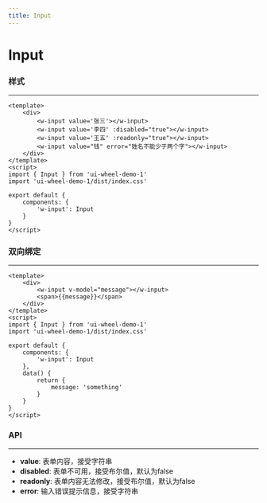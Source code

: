 ```yaml
---
title: Input
---
```

# Input

### 样式
---

<input-demos/>

```vue
<template>
    <div>
        <w-input value='张三'></w-input>
        <w-input value='李四' :disabled="true"></w-input>
        <w-input value='王五' :readonly="true"></w-input>
        <w-input value="钱" error="姓名不能少于两个字"></w-input>
    </div>
</template>
<script>
import { Input } from 'ui-wheel-demo-1'
import 'ui-wheel-demo-1/dist/index.css'

export default {
    components: {
        'w-input': Input
    }
}
</script>
```

### 双向绑定
---
<input-demos2/>

```vue
<template>
    <div>
        <w-input v-model="message"></w-input>
        <span>{{message}}</span>
    </div>
</template>
<script>
import { Input } from 'ui-wheel-demo-1'
import 'ui-wheel-demo-1/dist/index.css'

export default {
    components: {
        'w-input': Input
    },
    data() {
        return {
            message: 'something'
        }
    }
}
</script>
```

### API
---
* **value**: 表单内容，接受字符串
* **disabled**: 表单不可用，接受布尔值，默认为false
* **readonly**: 表单内容无法修改，接受布尔值，默认为false
* **error**: 输入错误提示信息，接受字符串



